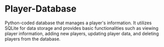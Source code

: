 # Player-Database
Python-coded database that manages a player's information. It utilizes SQLite for data storage and provides basic functionalities such as viewing player information, adding new players, updating player data, and deleting players from the database. 

